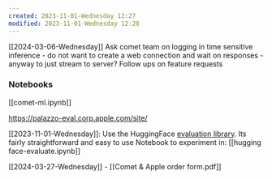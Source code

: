 ```yaml
---
created: 2023-11-01-Wednesday 12:27
modified: 2023-11-01-Wednesday 12:28
---
```

[[2024-03-06-Wednesday]]
Ask comet team on logging in time sensitive inference - do not want to create a web connection and wait on responses - anyway to just stream to server?
Follow ups on feature requests


### Notebooks
[[comet-ml.ipynb]]

https://palazzo-eval.corp.apple.com/site/



[[2023-11-01-Wednesday]]: Use the HuggingFace [evaluation library](https://huggingface.co/docs/evaluate/package_reference/main_classes). Its fairly straightforward and easy to use
Notebook to experiment in: [[hugging face-evaluate.ipynb]]

[[2024-03-27-Wednesday]] - [[Comet & Apple order form.pdf]]